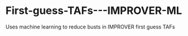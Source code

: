 # First-guess-TAFs---IMPROVER-ML
Uses machine learning to reduce busts in IMPROVER first guess TAFs
